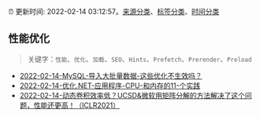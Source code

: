 :alarm_clock: 更新时间: 2022-02-14 03:12:57。[来源分类](../README.md)、[标签分类](../TAGS.md)、[时间分类](../TIMELINE.md)

## 性能优化


> 关键字：`性能`、`优化`、`加载`、`SEO`、`Hints`、`Prefetch`、`Prerender`、`Preload`



- [2022-02-14-MySQL-导入大批量数据-这些优化不生效吗？](https://www.v2ex.com/t/833652) 
- [2022-02-14-优化.NET-应用程序-CPU-和内存的11-个实践](https://toutiao.io/k/sczu14j) 
- [2022-02-14-动态卷积效率低？UCSD&微软用矩阵分解的方法解决了这个问题，性能还更高！（ICLR2021）](https://toutiao.io/k/g1rf9c9) 